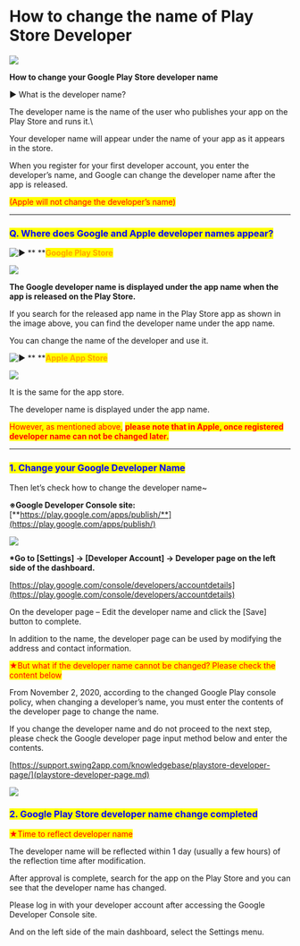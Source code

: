 # How to change the name of Play Store Developer

![](https://support.swing2app.com/wp-content/uploads/2018/09/ch\_devname.png)

**How to change your Google Play Store developer name**

▶ What is the developer name?

The developer name is the name of the user who publishes your app on the Play Store and runs it.\


Your developer name will appear under the name of your app as it appears in the store.

When you register for your first developer account, you enter the developer’s name, and Google can change the developer name after the app is released.

<mark style="color:red;">(Apple will not change the developer’s name)</mark>

***

### <mark style="color:blue;">**Q. Where does Google and Apple developer names appear?**</mark>

<img src="https://s.w.org/images/core/emoji/11/svg/25b6.svg" alt="▶" data-size="line">  **  **<mark style="color:orange;">**Google Play Store**</mark>

![](https://support.swing2app.com/wp-content/uploads/2018/09/Group-2242.png)

**The Google developer name is displayed under the app name when the app is released on the Play Store.**

If you search for the released app name in the Play Store app as shown in the image above, you can find the developer name under the app name.

You can change the name of the developer and use it.

&#x20;

<img src="https://s.w.org/images/core/emoji/11/svg/25b6.svg" alt="▶" data-size="line">  **  **<mark style="color:orange;">**Apple App Store**</mark>

![](https://support.swing2app.com/wp-content/uploads/2018/09/Group-2244@3x.png)

It is the same for the app store.

The developer name is displayed under the app name.

<mark style="color:red;">However, as mentioned above,</mark> <mark style="color:red;"></mark><mark style="color:red;">**please note that in Apple, once registered developer name can not be changed later.**</mark>

***

### <mark style="color:blue;">**1. Change your Google Developer Name**</mark>

Then let’s check how to change the developer name\~

**※Google Developer Console site:** [**https://play.google.com/apps/publish/**](https://play.google.com/apps/publish/)

![](https://support.swing2app.com/wp-content/uploads/2018/09/Group-2241.png)

**\*Go to \[Settings] → \[Developer Account] → Developer page on the left side of the dashboard.**

[https://play.google.com/console/developers/accountdetails](https://play.google.com/console/developers/accountdetails)

On the developer page – Edit the developer name and click the \[Save] button to complete.

In addition to the name, the developer page can be used by modifying the address and contact information.

&#x20;

<mark style="color:red;">★But what if the developer name cannot be changed? Please check the content below</mark>

From November 2, 2020, according to the changed Google Play console policy, when changing a developer’s name, you must enter the contents of the developer page to change the name.

If you change the developer name and do not proceed to the next step, please check the Google developer page input method below and enter the contents.

[https://support.swing2app.com/knowledgebase/playstore-developer-page/](playstore-developer-page.md)

![](https://wp.swing2app.co.kr/wp-content/uploads/2020/07/%EC%BA%A1%EC%B2%98.png)

### <mark style="color:blue;">**2. Google Play Store developer name change completed**</mark>

<mark style="color:red;">★Time to reflect developer name</mark>

The developer name will be reflected within 1 day (usually a few hours) of the reflection time after modification.

After approval is complete, search for the app on the Play Store and you can see that the developer name has changed.

Please log in with your developer account after accessing the Google Developer Console site.

And on the left side of the main dashboard, select the Settings menu.
